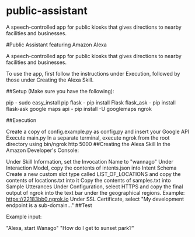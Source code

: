 # public-assistant
A speech-controlled app for public kiosks that gives directions to nearby facilities and businesses.

#Public Assistant featuring Amazon Alexa

A speech-controlled app for public kiosks that gives directions to nearby facilities and businesses.

To use the app, first follow the instructions under Execution, followed by those under Creating the Alexa Skill.

##Setup (Make sure you have the following):

pip - sudo easy_install pip
flask - pip install Flask
flask_ask - pip install flask-ask
google maps api - pip install -U googlemaps
ngrok

##Execution

Create a copy of config.example.py as config.py and insert your Google API
Execute main.py
In a separate terminal, execute ngrok from the root directory using
bin/ngrok http 5000
##Creating the Alexa Skill In the Amazon Developer's Console:

Under Skill Information, set the Invocation Name to "wannago"
Under Interaction Model, copy the contents of intents.json into Intent Schema
Create a new custom slot type called LIST\_OF\_LOCATIONS and copy the contents of locations.txt into it
Copy the contents of samples.txt into Sample Utterances
Under Configuration, select HTTPS and copy the final output of ngrok into the text bar under the geographical regions. Example:
https://22183bb0.ngrok.io
Under SSL Certificate, select "My development endpoint is a sub-domain..."
##Test

Example input:

"Alexa, start Wanago"
"How do I get to sunset park?"

